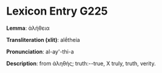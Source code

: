 # Lexicon Entry G225

**Lemma**: ἀλήθεια

**Transliteration (xlit)**: alḗtheia

**Pronunciation**: al-ay'-thi-a

**Description**:
from ἀληθής; truth:--true, X truly, truth, verity.
